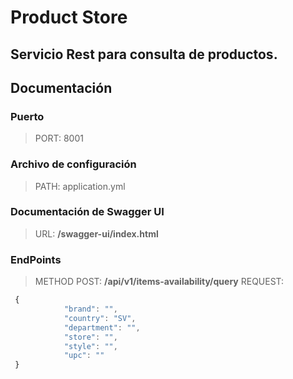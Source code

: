 # Product Store

Servicio Rest para consulta de productos.
---
## Documentación

### Puerto
> PORT: 8001

### Archivo de configuración
> PATH: application.yml

### Documentación de Swagger UI
> URL: **/swagger-ui/index.html**

### EndPoints

> METHOD POST:  **/api/v1/items-availability/query**
> REQUEST:
```javascript
 {
            "brand": "",
            "country": "SV",
            "department": "",
            "store": "",
            "style": "",
            "upc": ""
 }
 ```